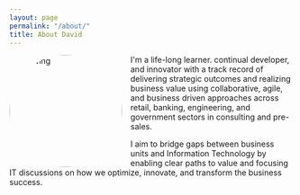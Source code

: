 ```yaml
---
layout: page
permalink: "/about/"
title: About David
---
```

<img src="/uploads/2017/10/04/Dec 2016 Profile Pic-1.jpg" alt="Drawing" style="width: 200px; border-radius: 50%; margin-right: 15px; float: left;"/>
I'm a life-long learner. continual developer, and innovator with a track record of delivering strategic outcomes and realizing business value using collaborative, agile, and business driven approaches across retail, banking, engineering, and government sectors in consulting and pre-sales.

I aim to bridge gaps between business units and Information Technology by enabling clear paths to value and focusing IT discussions on how we optimize, innovate, and transform the business success.
